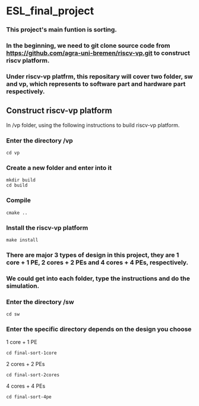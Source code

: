 # ESL_final_project

### This project's main funtion is sorting. 
### In the beginning, we need to git clone source code from https://github.com/agra-uni-bremen/riscv-vp.git to construct riscv platform.
### Under riscv-vp platfrm, this repositary will cover two folder, sw and vp, which represents to software part and hardware part respectively. 

## Construct riscv-vp platform  
In /vp folder,  using the following instructions to build riscv-vp platform.  

### Enter the directory /vp
    cd vp

### Create a new folder and enter into it
    mkdir build  
    cd build  

### Compile
    cmake ..

### Install the riscv-vp platform
    make install

### There are major 3 types of design in this project, they are 1 core + 1 PE, 2 cores + 2 PEs and 4 cores + 4 PEs, respectively.  
### We could get into each folder, type the instructions and do the simulation.  

### Enter the directory /sw
    cd sw

### Enter the specific directory depends on the design you choose
1 core + 1 PE  

    cd final-sort-1core
    
2 cores + 2 PEs  

    cd final-sort-2cores
    
4 cores + 4 PEs  

    cd final-sort-4pe
    



